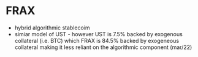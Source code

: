 # FRAX



* hybrid algorithmic stablecoim
* simiar model of UST - however UST is 7.5% backed by exogenous collateral (i.e. BTC) which FRAX is 84.5% backed by exogeneous collateral making it less reliant on the algorithmic component (mar/22)
